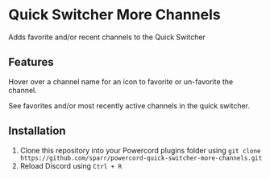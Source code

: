 # Quick Switcher More Channels

Adds favorite and/or recent channels to the Quick Switcher

## Features

Hover over a channel name for an icon to favorite or un-favorite the channel.

See favorites and/or most recently active channels in the quick switcher.

## Installation

1. Clone this repository into your Powercord plugins folder using `git clone https://github.com/sparr/powercord-quick-switcher-more-channels.git`
2. Reload Discord using `Ctrl + R`
